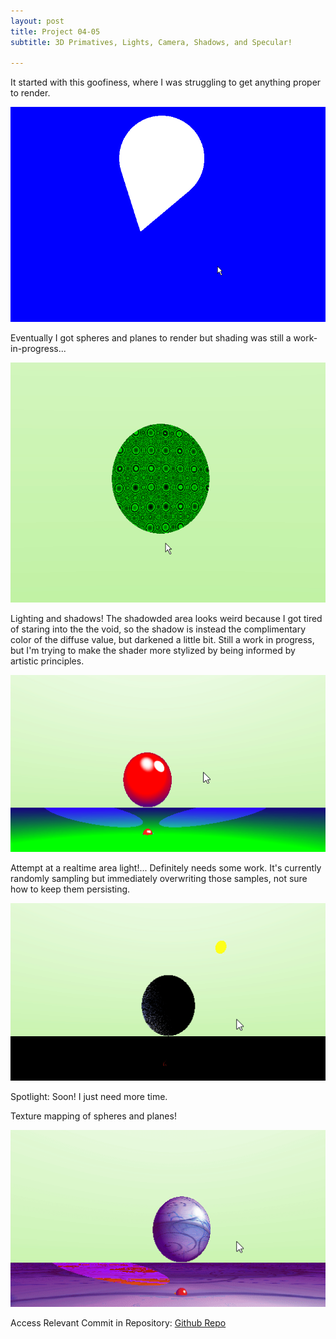 ```yaml
---
layout: post
title: Project 04-05
subtitle: 3D Primatives, Lights, Camera, Shadows, and Specular!

---
```


It started with this goofiness, where I was struggling to get anything proper to render.  

![Blob](/assets/img/ImageSynthesis/blob.gif)  

Eventually I got spheres and planes to render but shading was still a work-in-progress...  

![Crazy shading circles](/assets/img/ImageSynthesis/wackycirlces.gif)  

Lighting and shadows! The shadowded area looks weird because I got tired of staring into the the void, so the shadow is instead the complimentary color of the diffuse value, but darkened a little bit. Still a work in progress, but I'm trying to make the shader more stylized by being informed by artistic principles.  

![Two lights showing](/assets/img/ImageSynthesis/Twolights.gif)  

Attempt at a realtime area light!... Definitely needs some work. It's currently randomly sampling but immediately overwriting those samples, not sure how to keep them persisting. 

![Two lights showing](/assets/img/ImageSynthesis/AreaLightAttempt.gif)  

Spotlight: Soon! I just need more time. 

Texture mapping of spheres and planes!  

![Textures added in](/assets/img/ImageSynthesis/Textures.gif)  


Access Relevant Commit in Repository:
[Github Repo](https://github.com/Kornosky/VIZA654/tree/275f2ba)